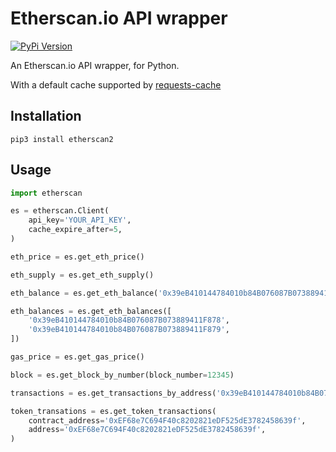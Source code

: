 # Etherscan.io API wrapper

[![PyPi Version](http://img.shields.io/pypi/v/etherscan.svg)](https://pypi.python.org/pypi/etherscan2/)

An Etherscan.io API wrapper, for Python.

With a default cache supported by [requests-cache](https://github.com/reclosedev/requests-cache)

## Installation
```
pip3 install etherscan2
```

## Usage
```python
import etherscan

es = etherscan.Client(
    api_key='YOUR_API_KEY',
    cache_expire_after=5,
)

eth_price = es.get_eth_price()

eth_supply = es.get_eth_supply()

eth_balance = es.get_eth_balance('0x39eB410144784010b84B076087B073889411F878')

eth_balances = es.get_eth_balances([
    '0x39eB410144784010b84B076087B073889411F878',
    '0x39eB410144784010b84B076087B073889411F879',
])

gas_price = es.get_gas_price()

block = es.get_block_by_number(block_number=12345)

transactions = es.get_transactions_by_address('0x39eB410144784010b84B076087B073889411F878')

token_transations = es.get_token_transactions(
    contract_address='0xEF68e7C694F40c8202821eDF525dE3782458639f',
    address='0xEF68e7C694F40c8202821eDF525dE3782458639f',
)
```
